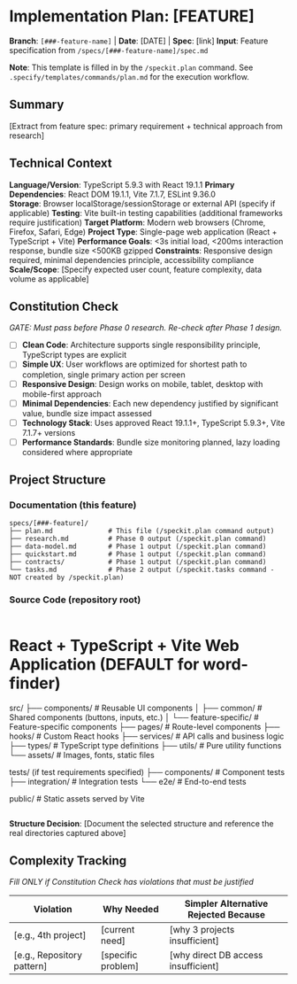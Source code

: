 # Implementation Plan: [FEATURE]

**Branch**: `[###-feature-name]` | **Date**: [DATE] | **Spec**: [link]
**Input**: Feature specification from `/specs/[###-feature-name]/spec.md`

**Note**: This template is filled in by the `/speckit.plan` command. See `.specify/templates/commands/plan.md` for the execution workflow.

## Summary

[Extract from feature spec: primary requirement + technical approach from research]

## Technical Context

<!--
  ACTION REQUIRED: Replace the content in this section with the technical details
  for the project. The structure here is presented in advisory capacity to guide
  the iteration process.
-->

**Language/Version**: TypeScript 5.9.3 with React 19.1.1
**Primary Dependencies**: React DOM 19.1.1, Vite 7.1.7, ESLint 9.36.0  
**Storage**: Browser localStorage/sessionStorage or external API (specify if applicable)
**Testing**: Vite built-in testing capabilities (additional frameworks require justification)
**Target Platform**: Modern web browsers (Chrome, Firefox, Safari, Edge)
**Project Type**: Single-page web application (React + TypeScript + Vite)
**Performance Goals**: <3s initial load, <200ms interaction response, bundle size <500KB gzipped
**Constraints**: Responsive design required, minimal dependencies principle, accessibility compliance
**Scale/Scope**: [Specify expected user count, feature complexity, data volume as applicable]

## Constitution Check

*GATE: Must pass before Phase 0 research. Re-check after Phase 1 design.*

- [ ] **Clean Code**: Architecture supports single responsibility principle, TypeScript types are explicit
- [ ] **Simple UX**: User workflows are optimized for shortest path to completion, single primary action per screen
- [ ] **Responsive Design**: Design works on mobile, tablet, desktop with mobile-first approach
- [ ] **Minimal Dependencies**: Each new dependency justified by significant value, bundle size impact assessed
- [ ] **Technology Stack**: Uses approved React 19.1.1+, TypeScript 5.9.3+, Vite 7.1.7+ versions
- [ ] **Performance Standards**: Bundle size monitoring planned, lazy loading considered where appropriate

## Project Structure

### Documentation (this feature)

```
specs/[###-feature]/
├── plan.md              # This file (/speckit.plan command output)
├── research.md          # Phase 0 output (/speckit.plan command)
├── data-model.md        # Phase 1 output (/speckit.plan command)
├── quickstart.md        # Phase 1 output (/speckit.plan command)
├── contracts/           # Phase 1 output (/speckit.plan command)
└── tasks.md             # Phase 2 output (/speckit.tasks command - NOT created by /speckit.plan)
```

### Source Code (repository root)
<!--
  ACTION REQUIRED: Replace the placeholder tree below with the concrete layout
  for this feature. Delete unused options and expand the chosen structure with
  real paths (e.g., apps/admin, packages/something). The delivered plan must
  not include Option labels.
-->

```
```
# React + TypeScript + Vite Web Application (DEFAULT for word-finder)
src/
├── components/           # Reusable UI components
│   ├── common/          # Shared components (buttons, inputs, etc.)
│   └── feature-specific/ # Feature-specific components
├── pages/               # Route-level components
├── hooks/               # Custom React hooks
├── services/            # API calls and business logic
├── types/               # TypeScript type definitions
├── utils/               # Pure utility functions
└── assets/              # Images, fonts, static files

tests/ (if test requirements specified)
├── components/          # Component tests
├── integration/         # Integration tests
└── e2e/                # End-to-end tests

public/                  # Static assets served by Vite
```
```

**Structure Decision**: [Document the selected structure and reference the real
directories captured above]

## Complexity Tracking

*Fill ONLY if Constitution Check has violations that must be justified*

| Violation | Why Needed | Simpler Alternative Rejected Because |
|-----------|------------|-------------------------------------|
| [e.g., 4th project] | [current need] | [why 3 projects insufficient] |
| [e.g., Repository pattern] | [specific problem] | [why direct DB access insufficient] |
